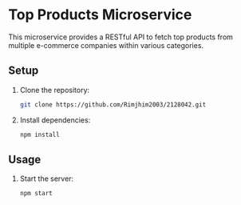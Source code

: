 # Top Products Microservice

This microservice provides a RESTful API to fetch top products from multiple e-commerce companies within various categories.

## Setup

1. Clone the repository:

   ```bash
   git clone https://github.com/Rimjhim2003/2128042.git

2. Install dependencies:

    ```bash
    npm install
    ```

## Usage

1. Start the server:

    ```bash
    npm start
    ```